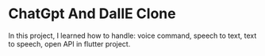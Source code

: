 # ChatGpt And DallE Clone


In this project, I learned how to handle:
voice command,
speech to text,
text to speech,
open API
in flutter project.

